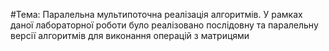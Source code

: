 #Тема: Паралельна мультипоточна реалізація алгоритмів.
У рамках даної лабораторної роботи було реалізовано 
послідовну та паралельну версії алгоритмів для виконання операцій з 
матрицями
